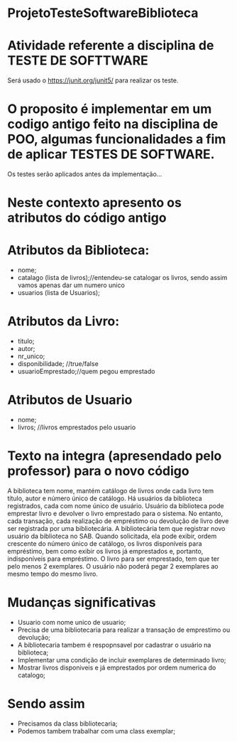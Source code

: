 # ProjetoTesteSoftwareBiblioteca

# Atividade referente a disciplina de TESTE DE SOFTTWARE
Será usado o https://junit.org/junit5/ para realizar os teste.

# O proposito é implementar em um codigo antigo feito na disciplina de POO, algumas funcionalidades a fim de aplicar TESTES DE SOFTWARE.
Os testes serão aplicados antes da implementação...

# Neste contexto apresento os atributos do código antigo
# Atributos da Biblioteca:
- nome;
- catalago (lista de livros);//entendeu-se catalogar os livros, sendo assim vamos apenas dar um numero unico
- usuarios (lista de Usuarios);
# Atributos da Livro:
- titulo;
- autor;
- nr_unico;
- disponibilidade; //true/false
- usuarioEmprestado;//quem pegou emprestado
# Atributos de Usuario
- nome;
- livros; //livros emprestados pelo usuario

# Texto na integra (apresendado pelo professor) para o novo código
A biblioteca tem nome, mantém catálogo de livros onde cada livro tem título, autor e número único de catálogo. Há usuários da biblioteca registrados, cada com nome único de usuário. Usuário da biblioteca pode emprestar livro e devolver o livro emprestado para o sistema. No entanto, cada transação, cada realização de empréstimo ou devolução de livro deve ser registrada por uma bibliotecária. A bibliotecária tem que registrar novo usuário da biblioteca no SAB.
Quando solicitada, ela pode exibir, ordem crescente do número único de catálogo, os livros disponíveis para empréstimo, bem como exibir os livros já emprestados e, portanto, indisponíveis para empréstimo. 
O livro para ser emprestado, tem que ter pelo menos 2 exemplares. O usuário não poderá pegar 2 exemplares ao mesmo tempo do mesmo livro.

# Mudanças significativas
- Usuario com nome unico de usuario;
- Precisa de uma bibliotecaria para realizar a transação de emprestimo ou devolução;
- A bibliotecaria tambem é respopnsavel por cadastrar o usuário na biblioteca;
- Implementar uma condição de incluir exemplares de determinado livro; 
- Mostrar livros disponiveis e já emprestados por ordem numerica do catalogo; 

# Sendo assim
- Precisamos da class bibliotecaria;
- Podemos tambem trabalhar com uma class exemplar;

